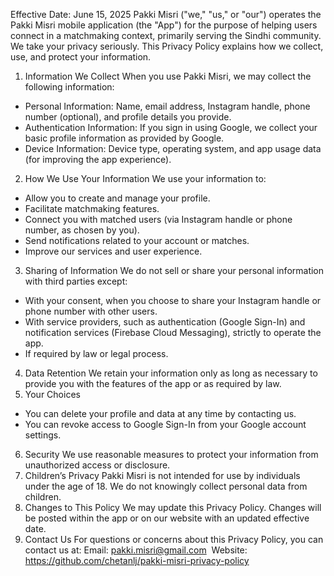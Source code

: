 Effective Date: June 15, 2025
Pakki Misri ("we," "us," or "our") operates the Pakki Misri mobile application (the "App") for the purpose of helping users connect in a matchmaking context, primarily serving the Sindhi community.
We take your privacy seriously. This Privacy Policy explains how we collect, use, and protect your information.
1. Information We Collect
When you use Pakki Misri, we may collect the following information:
* Personal Information: Name, email address, Instagram handle, phone number (optional), and profile details you provide.
* Authentication Information: If you sign in using Google, we collect your basic profile information as provided by Google.
* Device Information: Device type, operating system, and app usage data (for improving the app experience).
2. How We Use Your Information
We use your information to:
* Allow you to create and manage your profile.
* Facilitate matchmaking features.
* Connect you with matched users (via Instagram handle or phone number, as chosen by you).
* Send notifications related to your account or matches.
* Improve our services and user experience.
3. Sharing of Information
We do not sell or share your personal information with third parties except:
* With your consent, when you choose to share your Instagram handle or phone number with other users.
* With service providers, such as authentication (Google Sign-In) and notification services (Firebase Cloud Messaging), strictly to operate the app.
* If required by law or legal process.
4. Data Retention
We retain your information only as long as necessary to provide you with the features of the app or as required by law.
5. Your Choices
* You can delete your profile and data at any time by contacting us.
* You can revoke access to Google Sign-In from your Google account settings.
6. Security
We use reasonable measures to protect your information from unauthorized access or disclosure.
7. Children’s Privacy
Pakki Misri is not intended for use by individuals under the age of 18. We do not knowingly collect personal data from children.
8. Changes to This Policy
We may update this Privacy Policy. Changes will be posted within the app or on our website with an updated effective date.
9. Contact Us
For questions or concerns about this Privacy Policy, you can contact us at:
Email: pakki.misri@gmail.com 
Website: https://github.com/chetanlj/pakki-misri-privacy-policy
